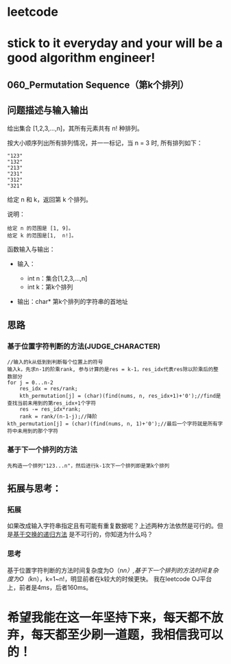 # leetcode
# stick to it everyday and your will be a good algorithm engineer!
## 060_Permutation Sequence（第k个排列）
## 问题描述与输入输出
给出集合 [1,2,3,…,n]，其所有元素共有 n! 种排列。

按大小顺序列出所有排列情况，并一一标记，当 n = 3 时, 所有排列如下：

	"123"
	"132"
	"213"
	"231"
	"312"
	"321"
	
给定 n 和 k，返回第 k 个排列。

说明：

	给定 n 的范围是 [1, 9]。
	给定 k 的范围是[1,  n!]。

函数输入与输出：
* 输入：
	* int n：集合[1,2,3,…,n]
	* int k：第k个排列

	
* 输出：char* 第k个排列的字符串的首地址

## 思路			
### 基于位置字符判断的方法(JUDGE_CHARACTER) 

	//输入的k从低到到判断每个位置上的符号
	输入k，先求n-1的阶乘rank, 参与计算的是res = k-1，res_idx代表res除以阶乘后的整数部分
	for j = 0...n-2
		res_idx = res/rank;
		kth_permutation[j] = (char)(find(nums, n, res_idx+1)+'0');//find是查找当前未用到的第res_idx+1个字符
		res -= res_idx*rank;
		rank = rank/(n-1-j);//降阶
	kth_permutation[j] = (char)(find(nums, n, 1)+'0');//最后一个字符就是所有字符中未用到的那个字符	

### 基于下一个排列的方法
	先构造一个排列"123...n"，然后进行k-1次下一个排列即是第k个排列					
					 				 	
## 拓展与思考：
### 拓展
如果改成输入字符串指定且有可能有重复数据呢？上述两种方法依然是可行的。但是[基于交换的递归方法](https://github.com/Longerhaha/leetcode/tree/master/046_permutations)
是不可行的，你知道为什么吗？
### 思考
基于位置字符判断的方法时间复杂度为O（n*n）,基于下一个排列的方法时间复杂度为O（k*n），k=1~n!，明显前者在k较大的时候更快。
我在leetcode OJ平台上，前者是4ms，后者160ms。
		  
# 希望我能在这一年坚持下来，每天都不放弃，每天都至少刷一道题，我相信我可以的！
